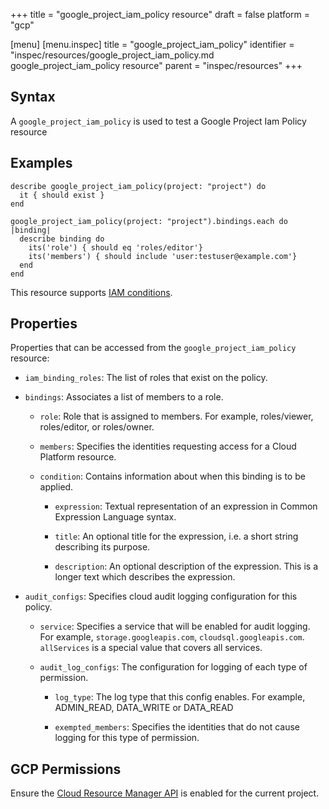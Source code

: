 +++
title = "google_project_iam_policy resource"
draft = false
platform = "gcp"

[menu]
  [menu.inspec]
    title = "google_project_iam_policy"
    identifier = "inspec/resources/google_project_iam_policy.md google_project_iam_policy resource"
    parent = "inspec/resources"
+++


## Syntax
A `google_project_iam_policy` is used to test a Google Project Iam Policy resource

## Examples
```
describe google_project_iam_policy(project: "project") do
  it { should exist }
end

google_project_iam_policy(project: "project").bindings.each do |binding|
  describe binding do
    its('role') { should eq 'roles/editor'}
    its('members') { should include 'user:testuser@example.com'}
  end
end
```

This resource supports [IAM conditions](https://cloud.google.com/iam/docs/conditions-overview).

## Properties
Properties that can be accessed from the `google_project_iam_policy` resource:

  * `iam_binding_roles`: The list of roles that exist on the policy.

  * `bindings`: Associates a list of members to a role.

    * `role`: Role that is assigned to members. For example, roles/viewer, roles/editor, or roles/owner.

    * `members`: Specifies the identities requesting access for a Cloud Platform resource.

    * `condition`: Contains information about when this binding is to be applied.

      * `expression`: Textual representation of an expression in Common Expression Language syntax.

      * `title`: An optional title for the expression, i.e. a short string describing its purpose.

      * `description`: An optional description of the expression. This is a longer text which describes the expression.

  * `audit_configs`: Specifies cloud audit logging configuration for this policy.

    * `service`: Specifies a service that will be enabled for audit logging. For example, `storage.googleapis.com`, `cloudsql.googleapis.com`. `allServices`  is a special value that covers all services.

    * `audit_log_configs`: The configuration for logging of each type of permission.

      * `log_type`: The log type that this config enables. For example, ADMIN_READ, DATA_WRITE or DATA_READ

      * `exempted_members`: Specifies the identities that do not cause logging for this type of permission.



## GCP Permissions

Ensure the [Cloud Resource Manager API](https://console.cloud.google.com/apis/library/cloudresourcemanager.googleapis.com/) is enabled for the current project.
